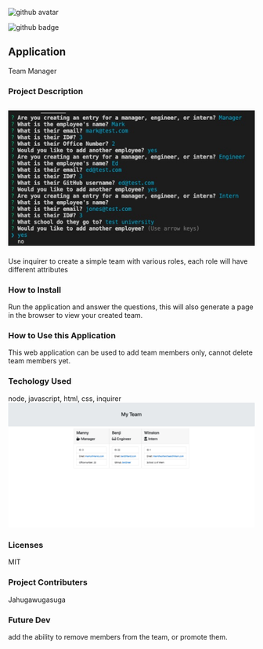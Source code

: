 
![github avatar](https://avatars1.githubusercontent.com/u/60955280?v=4)

![github badge](https://img.shields.io/badge/License-MIT-red)
 ## Application
 Team Manager 
### Project Description
!["inquirer"](./Assets/inquirer.jpg)
---
Use inquirer to create a simple team with various roles, each role will have different attributes

### How to Install
Run the application and answer the questions, this will also generate a page in the browser to view your created team. 
### How to Use this Application
This web application can be used to add team members only, cannot delete team members yet. 
### Techology Used
node, javascript, html, css, inquirer
![deployed_app](./Assets/deployed.jpg)
### Licenses
MIT
### Project Contributers
Jahugawugasuga
### Future Dev
add the ability to remove members from the team, or promote them. 



